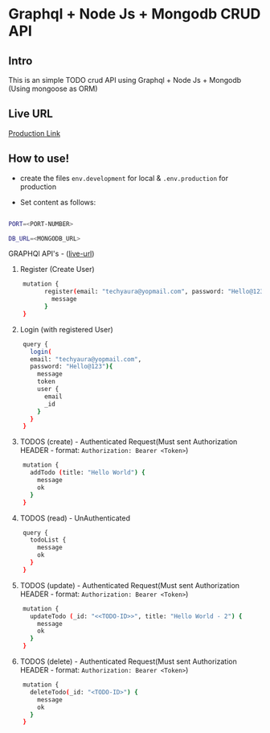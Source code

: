 
# Graphql + Node Js + Mongodb CRUD API

  

## Intro

This is an simple TODO crud API using Graphql + Node Js + Mongodb (Using mongoose as ORM)

  

## Live URL
[Production Link](https://gql-node.herokuapp.com/graphql)
  

## How to use!

  

- create the files `env.development` for local & `.env.production` for production

- Set content as follows:

```sh

PORT=<PORT-NUMBER>

DB_URL=<MONGODB_URL>
```
GRAPHQl API's - ([live-url](https://gql-node.herokuapp.com/graphql))

1. Register (Create User)

```sh
    mutation {
    	  register(email: "techyaura@yopmail.com", password: "Hello@123"){
    	    message
    	  }
    }
```

2. Login (with registered User)

```sh
    query {
	  login(
	  email: "techyaura@yopmail.com", 
	  password: "Hello@123"){
	    message
	    token
	    user {
	      email
	      _id
	    }
	  }
	}
```

3. TODOS (create) - Authenticated Request(Must sent Authorization HEADER - format: `Authorization: Bearer <Token>`)

```sh
    mutation {
	  addTodo (title: "Hello World") {
	    message
    	ok
	  }
	}
```

4. TODOS (read) - UnAuthenticated

```sh
    query {
	  todoList {
	    message
    	ok
	  }
	}
```

5. TODOS (update) - Authenticated Request(Must sent Authorization HEADER - format: `Authorization: Bearer <Token>`)

```sh
    mutation {
	  updateTodo (_id: "<<TODO-ID>>", title: "Hello World - 2") {
	    message
    	ok
	  }
	}
```

6. TODOS (delete)  - Authenticated Request(Must sent Authorization HEADER - format: `Authorization: Bearer <Token>`)

```sh
    mutation {
	  deleteTodo(_id: "<TODO-ID>") {
	    message
    	ok
	  }
	}
```
